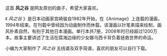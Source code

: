 

这首 **风之谷** 是网友原创的曲子，希望大家喜欢。  
  
《 _风之谷_
》是日本动画家宫崎骏自1982年开始，在《Animage》上连载的漫画，1994年结束。在刊载中曾经因为动画制作而休载。该漫画以针笔素描来绘制，画风朴素自然，有别于其他日本漫画。单行本共7册，2008年时已经超过1200万本。故事主要讲述了生活在腐海边缘的少女娜乌西卡背负着拯救世界的命运。  
  
小编为大家制作了 _风之谷_ 五线谱及双手简谱，喜欢的朋友可以自行下载。

